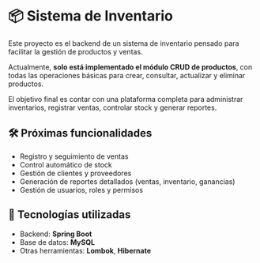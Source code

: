 # 📦 Sistema de Inventario 

Este proyecto es el backend de un sistema de inventario pensado para facilitar la gestión de productos y ventas.

Actualmente, **solo está implementado el módulo CRUD de productos**, con todas las operaciones básicas para crear, consultar, actualizar y eliminar productos.

El objetivo final es contar con una plataforma completa para administrar inventarios, registrar ventas, controlar stock y generar reportes.


## 🛠 Próximas funcionalidades

- Registro y seguimiento de ventas
- Control automático de stock
- Gestión de clientes y proveedores
- Generación de reportes detallados (ventas, inventario, ganancias)
- Gestión de usuarios, roles y permisos


## 🔧 Tecnologías utilizadas

- Backend: **Spring Boot**
- Base de datos: **MySQL**
- Otras herramientas: **Lombok**, **Hibernate**
